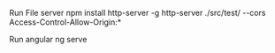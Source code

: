 Run File server
npm install http-server -g
http-server ./src/test/ --cors Access-Control-Allow-Origin:*

Run angular
ng serve


